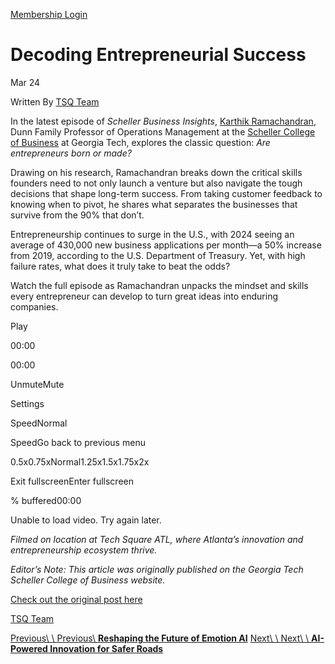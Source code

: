 [Membership Login](https://community.techsquareatl.com/myaccount)

# Decoding Entrepreneurial Success

Mar 24

Written By [TSQ Team](https://www.techsquareatl.com/tech-square-news?author=673d03707f71143fa5d0af0f)

In the latest episode of _Scheller Business Insights_, [Karthik Ramachandran](https://www.scheller.gatech.edu/directory/faculty/ramachandran/index.html), Dunn Family Professor of Operations Management at the [Scheller College of Business](https://www.scheller.gatech.edu/index.html) at Georgia Tech, explores the classic question: _Are entrepreneurs born or made?_

Drawing on his research, Ramachandran breaks down the critical skills founders need to not only launch a venture but also navigate the tough decisions that shape long-term success. From taking customer feedback to knowing when to pivot, he shares what separates the businesses that survive from the 90% that don’t.

Entrepreneurship continues to surge in the U.S., with 2024 seeing an average of 430,000 new business applications per month—a 50% increase from 2019, according to the U.S. Department of Treasury. Yet, with high failure rates, what does it truly take to beat the odds?

Watch the full episode as Ramachandran unpacks the mindset and skills every entrepreneur can develop to turn great ideas into enduring companies.

Play

00:00

00:00

UnmuteMute

Settings

SpeedNormal

SpeedGo back to previous menu

0.5x0.75xNormal1.25x1.5x1.75x2x

Exit fullscreenEnter fullscreen

% buffered00:00

Unable to load video. Try again later.

_Filmed on location at Tech Square ATL, where Atlanta’s innovation and entrepreneurship ecosystem thrive._

_Editor’s Note: This article was originally published on the Georgia Tech Scheller College of Business website._

[Check out the original post here](https://www.scheller.gatech.edu/news/2025/scheller-business-insights-decoding-entrepreneurial-success.html)

[TSQ Team](https://www.techsquareatl.com/tech-square-news?author=673d03707f71143fa5d0af0f)

[Previous\\
\\
Previous\\
**Reshaping the Future of Emotion AI**](https://www.techsquareatl.com/tech-square-news/2025/3/26/reshaping-the-future-of-emotion-ai) [Next\\
\\
Next\\
\\
**AI-Powered Innovation for Safer Roads**](https://www.techsquareatl.com/tech-square-news/2025/3/19/ai-powered-innovation-for-safer-roads)